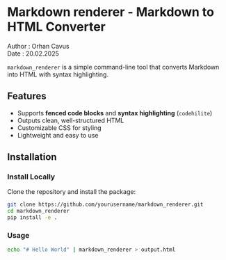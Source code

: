 # Markdown renderer - Markdown to HTML Converter

Author : Orhan Cavus  
Date   : 20.02.2025  

`markdown_renderer` is a simple command-line tool that converts Markdown into HTML with syntax highlighting.

## Features

- Supports **fenced code blocks** and **syntax highlighting** (`codehilite`)
- Outputs clean, well-structured HTML
- Customizable CSS for styling
- Lightweight and easy to use

## Installation

### Install Locally

Clone the repository and install the package:

```sh
git clone https://github.com/yourusername/markdown_renderer.git
cd markdown_renderer
pip install -e .
```

### Usage

```sh
echo "# Hello World" | markdown_renderer > output.html
```
